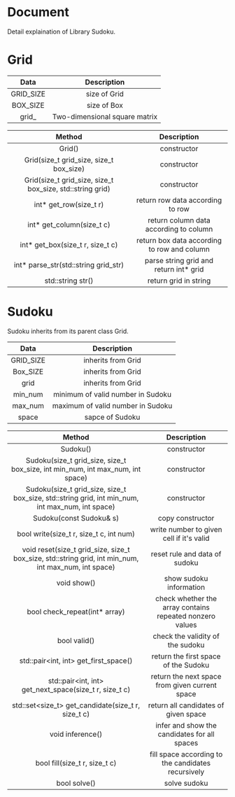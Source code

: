 Document
========

Detail explaination of Library Sudoku.

Grid
========

| Data | Description |
| :----: | :----: |
| GRID_SIZE | size of Grid |
| BOX_SIZE | size of Box |
| grid_| Two-dimensional square matrix |

| Method | Description |
| :----: | :----: |
| Grid() | constructor |
| Grid(size_t grid_size, size_t box_size) | constructor |
| Grid(size_t grid_size, size_t box_size, std::string grid) | constructor |
| int* get_row(size_t r) | return row data according to row |
| int* get_column(size_t c) | return column data according to column |
| int* get_box(size_t r, size_t c) | return box data according to row and column |
| int* parse_str(std::string grid_str) | parse string grid and return int* grid |
| std::string str() | return grid in string |

Sudoku
========

Sudoku inherits from its parent class Grid.

| Data | Description |
| :----: | :----: |
| GRID_SIZE | inherits from Grid |
| Box_SIZE | inherits from Grid |
| grid | inherits from Grid |
| min_num | minimum of valid number in Sudoku |
| max_num | maximum of valid number in Sudoku |
| space | sapce of Sudoku |

| Method | Description |
| :----: | :----: |
| Sudoku() | constructor |
| Sudoku(size_t grid_size, size_t box_size, int min_num, int max_num, int space) | constructor |
| Sudoku(size_t grid_size, size_t box_size, std::string grid, int min_num, int max_num, int space) | constructor |
| Sudoku(const Sudoku& s) | copy constructor |
| bool write(size_t r, size_t c, int num) | write number to given cell if it's valid |
| void reset(size_t grid_size, size_t box_size, std::string grid, int min_num, int max_num, int space) | reset rule and data of sudoku |
| void show() | show sudoku information |
| bool check_repeat(int* array) | check whether the array contains repeated nonzero values |
| bool valid() | check the validity of the sudoku |
| std::pair<int, int> get_first_space() | return the first space of the Sudoku |
| std::pair<int, int> get_next_space(size_t r, size_t c) | return the next space from given current space |
| std::set<size_t> get_candidate(size_t r, size_t c) | return all candidates of given space |
| void inference() | infer and show the candidates for all spaces |
| bool fill(size_t r, size_t c) | fill space according to the candidates recursively |
| bool solve() | solve sudoku |

